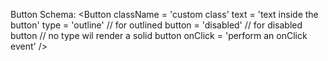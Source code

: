 Button Schema:
<Button
className = 'custom class'
text = 'text inside the button'
type = 'outline' // for outlined button
= 'disabled' // for disabled button
// no type wil render a solid button
onClick = 'perform an onClick event'
/>
